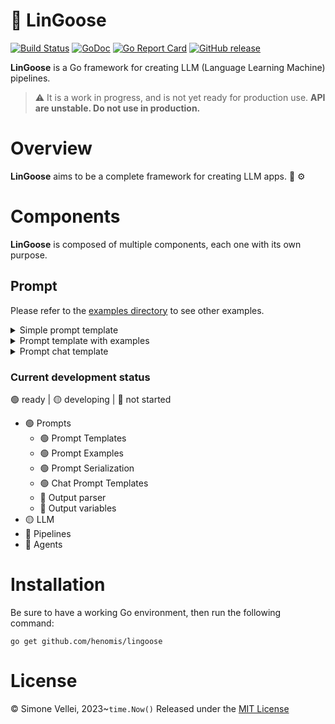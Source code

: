 # 🪿 LinGoose

[![Build Status](https://github.com/henomis/lingoose/actions/workflows/test.yml/badge.svg)](https://github.com/henomis/lingoose/actions/workflows/test.yml) [![GoDoc](https://godoc.org/github.com/henomis/lingoose?status.svg)](https://godoc.org/github.com/henomis/lingoose) [![Go Report Card](https://goreportcard.com/badge/github.com/henomis/lingoose)](https://goreportcard.com/report/github.com/henomis/lingoose) [![GitHub release](https://img.shields.io/github/release/henomis/lingoose.svg)](https://github.com/henomis/lingoose/releases)

**LinGoose** is a Go framework for creating LLM (Language Learning Machine) pipelines.
> :warning: It is a work in progress, and is not yet ready for production use. **API are unstable. Do not use in production.**

# Overview
**LinGoose** aims to be a complete framework for creating LLM apps. :robot: :gear:

# Components
**LinGoose** is composed of multiple components, each one with its own purpose.
## Prompt

Please refer to the [examples directory](examples/prompt/) to see other examples.
<details>
<summary>Simple prompt template</summary>

```go
package main

import (
	"fmt"

	"github.com/henomis/lingoose/prompt/template"
)

func main() {

	promptTemplate := template.New(
		[]string{"name"},
		[]string{},
		"Hello {{.name}}",
		nil,
	)

	output, err := promptTemplate.Format(template.Inputs{
		"name": "World",
	})
	if err != nil {
		panic(err)
	}

	fmt.Println(output)

}
```
</details>

<details>
<summary>Prompt template with examples</summary>

```go
package main

import (
	"fmt"

	"github.com/henomis/lingoose/prompt/example"
	"github.com/henomis/lingoose/prompt/template"
)

func main() {

	promptExamples := example.Examples{
		Examples: []example.Example{
			{
				"question": "Red is a color?",
				"answer":   "Yes",
			},
			{
				"question": "Car is a color?",
				"answer":   "No",
			},
		},
		Separator: "\n\n",
		Prefix:    "Answer to questions.",
		Suffix:    "Question: {{.input}}\nAnswer: ",
	}

	examplesTemplate := template.New(
		[]string{"question", "answer"},
		[]string{},
		"Question: {{.question}}\nAnswer: {{.answer}}",
		nil,
	)

	promptTemplate, err := template.NewWithExamples(
		[]string{"input"},
		[]string{},
		promptExamples,
		examplesTemplate,
	)
	if err != nil {
		panic(err)
	}

	output, err := promptTemplate.Format(template.Inputs{
		"input": "World is a color?",
	})
	if err != nil {
		panic(err)
	}

	fmt.Println(output)

}
```
</details>

<details>
<summary>Prompt chat template</summary>

```go
package main

import (
	"fmt"

	"github.com/henomis/lingoose/prompt/chat"
	"github.com/henomis/lingoose/prompt/template"
)

func main() {

	chatTemplate := chat.New(
		[]chat.MessageTemplate{
			{
				Type: chat.MessageTypeSystem,
				Template: template.New(
					[]string{"input_language", "output_language"},
					[]string{},
					"You are a helpful assistant that translates {{.input_language}} to {{.output_language}}.",
					nil,
				),
			},
			{
				Type: chat.MessageTypeUser,
				Template: template.New(
					[]string{"text"},
					[]string{},
					"{{.text}}",
					nil,
				),
			},
		},
	)

	messages, err := chatTemplate.ToMessages(
		template.Inputs{
			"input_language":  "English",
			"output_language": "French",
			"text":            "I love programming.",
		},
	)
	if err != nil {
		panic(err)
	}

	fmt.Printf("%+v", messages)

}
```
</details>

### Current development status
🟢 ready | 🟡 developing | 🔴 not started

- 🟢 Prompts
    - 🟢 Prompt Templates
    - 🟢 Prompt Examples
    - 🟢 Prompt Serialization
    - 🟢 Chat Prompt Templates
    - 🔴 Output parser
    - 🔴 Output variables
- 🟡 LLM
- 🔴 Pipelines
- 🔴 Agents

# Installation
Be sure to have a working Go environment, then run the following command:

```shell
go get github.com/henomis/lingoose
```

# License
© Simone Vellei, 2023~`time.Now()`
Released under the [MIT License](LICENSE)